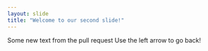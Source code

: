 ```yaml
---
layout: slide
title: "Welcome to our second slide!"
---
```

Some new text from the pull request
Use the left arrow to go back!
